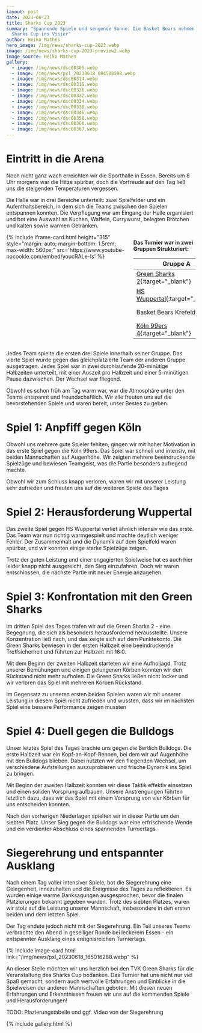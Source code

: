 ```yaml
---
layout: post
date: 2023-06-23
title: Sharks Cup 2023
summary: "Spannende Spiele und sengende Sonne: Die Basket Bears nehmen den
  Sharks Cup ins Visier"
author: Heiko Mathes
hero_image: /img/news/sharks-cup-2023.webp
image: /img/news/sharks-cup-2023-preview2.webp
image_source: Heiko Mathes
gallery:
  - image: /img/news/dsc00305.webp
  - image: /img/news/pxl_20230618_084508598.webp
  - image: /img/news/dsc00314.webp
  - image: /img/news/dsc00315.webp
  - image: /img/news/dsc00326.webp
  - image: /img/news/dsc00332.webp
  - image: /img/news/dsc00334.webp
  - image: /img/news/dsc00338.webp
  - image: /img/news/dsc00346.webp
  - image: /img/news/dsc00358.webp
  - image: /img/news/dsc00360.webp
  - image: /img/news/dsc00367.webp
---
```

# Eintritt in die Arena

Noch nicht ganz wach erreichten wir die Sporthalle in Essen. Bereits um 8 Uhr morgens war die Hitze spürbar, doch die Vorfreude auf den Tag ließ uns die steigenden Temperaturen vergessen.

Die Halle war in drei Bereiche unterteilt: zwei Spielfelder und ein Aufenthaltsbereich, in dem sich die Teams zwischen den Spielen entspannen konnten. Die Verpflegung war am Eingang der Halle organisiert und bot eine Auswahl an Kuchen, Waffeln, Currywurst, belegten Brötchen und kalten sowie warmen Getränken.

<div class="columns is-multiline" style="display: flex; margin-top: 0.5rem">
  <div class="column is-12-mobile is-12-tablet is-6-desktop">
    {% include iframe-card.html height="315" style="margin: auto; margin-bottom: 1.5rem; max-width: 560px;" src='https://www.youtube-nocookie.com/embed/youcRALe-Is' %}
  </div>
  <div class="column is-12-mobile is-12-tablet is-6-desktop" markdown="1" style="margin-top:0; padding-top: 0; padding-bottom: 0">

**Das Turnier war in zwei Gruppen Strukturiert:**

<div class="card" markdown="1" style="margin-bottom: 1rem">

| **Gruppe A** | **Gruppe B** |
| ---------------------| ------------------------- |
| [Green Sharks 2](https://green-sharks.chayns.site/){:target="_blank"} | [Green Sharks 3](https://green-sharks.chayns.site/){:target="_blank"} |
| [HS Wuppertal](https://hsw-wuppertal.de/rollstuhlsport/){:target="_blank"} | [Rolling Baskets Magdeburg](http://fsv1895.de/fsv-rehasport) |
| Basket Bears Krefeld | [Bertlich Bulldogs Herten](https://www.facebook.com/people/Bertlicher-Bulldogs/100057492428574/){:target="_blank"}  |
| [Köln 99ers 4](https://www.koeln99ers.de){:target="_blank"} | [Hannover United 3](https://www.hannover-united.de/teams/united-iii/united-iii-team-2020-2021){:target="_blank"} |

</div>

  </div>
</div>


Jedes Team spielte die ersten drei Spiele innerhalb seiner Gruppe. Das vierte Spiel wurde gegen das gleichplatzierte Team der anderen Gruppe ausgetragen. Jedes Spiel war in zwei durchlaufende 20-minütige Halbzeiten unterteilt, mit einer Auszeit pro Halbzeit und einer 5-minütigen Pause dazwischen. Der Wechsel war fliegend.

Obwohl es schon früh am Tag warm war, war die Atmosphäre unter den Teams entspannt und freundschaftlich. Wir alle freuten uns auf die bevorstehenden Spiele und waren bereit, unser Bestes zu geben.

# Spiel 1: Anpfiff gegen Köln

Obwohl uns mehrere gute Spieler fehlten, gingen wir mit hoher Motivation in das erste Spiel gegen die Köln 99ers. Das Spiel war schnell und intensiv, mit beiden Mannschaften auf Augenhöhe. Wir zeigten mehrere beeindruckende Spielzüge und bewiesen Teamgeist, was die Partie besonders aufregend machte.

Obwohl wir zum Schluss knapp verloren, waren wir mit unserer Leistung sehr zufrieden und freuten uns auf die weiteren Spiele des Tages

# Spiel 2: Herausforderung Wuppertal

Das zweite Spiel gegen HS Wuppertal verlief ähnlich intensiv wie das erste. Das Team war nun richtig warmgespielt und machte deutlich weniger Fehler. Der Zusammenhalt und die Dynamik auf dem Spielfeld waren spürbar, und wir konnten einige starke Spielzüge zeigen.

Trotz der guten Leistung und einer engagierten Spielweise hat es auch hier leider knapp nicht ausgereicht, den Sieg einzufahren. Doch wir waren entschlossen, die nächste Partie mit neuer Energie anzugehen.

# Spiel 3: Konfrontation mit den Green Sharks

Im dritten Spiel des Tages trafen wir auf die Green Sharks 2 - eine Begegnung, die sich als besonders herausfordernd herausstellte. Unsere Konzentration ließ nach, und das zeigte sich auf dem Punktekonto. Die Green Sharks bewiesen in der ersten Halbzeit eine beeindruckende Treffsicherheit und führten zur Halbzeit mit 16:0.

Mit dem Beginn der zweiten Halbzeit starteten wir eine Aufholjagd. Trotz unserer Bemühungen und einigen gelungenen Körben konnten wir den Rückstand nicht mehr aufholen. Die Green Sharks ließen nicht locker und wir verloren das Spiel mit mehreren Körben Rückstand.

Im Gegensatz zu unseren ersten beiden Spielen waren wir mit unserer Leistung in diesem Spiel nicht zufrieden und wussten, dass wir im nächsten Spiel eine bessere Performance zeigen mussten

# Spiel 4: Duell gegen die Bulldogs

Unser letztes Spiel des Tages brachte uns gegen die Bertlich Bulldogs. Die erste Halbzeit war ein Kopf-an-Kopf-Rennen, bei dem wir auf Augenhöhe mit den Bulldogs blieben. Dabei nutzten wir den fliegenden Wechsel, um verschiedene Aufstellungen auszuprobieren und frische Dynamik ins Spiel zu bringen.

Mit Beginn der zweiten Halbzeit konnten wir diese Taktik effektiv einsetzen und einen soliden Vorsprung aufbauen. Unsere Anstrengungen führten letztlich dazu, dass wir das Spiel mit einem Vorsprung von vier Körben für uns entscheiden konnten.

Nach den vorherigen Niederlagen spielten wir in dieser Partie um den siebten Platz. Unser Sieg gegen die Bulldogs war eine erfrischende Wende und ein verdienter Abschluss eines spannenden Turniertags.

# Siegerehrung und entspannter Ausklang

Nach einem Tag voller intensiver Spiele, bot die Siegerehrung eine Gelegenheit, innezuhalten und die Ereignisse des Tages zu reflektieren. Es wurden einige warme Danksagungen ausgesprochen, bevor die finalen Platzierungen bekannt gegeben wurden. Trotz des siebten Platzes, waren wir stolz auf die Leistung unserer Mannschaft, insbesondere in den ersten beiden und dem letzten Spiel.

Der Tag endete jedoch nicht mit der Siegerehrung. Ein Teil unseres Teams verbrachte den Abend in geselliger Runde bei leckerem Essen - ein entspannter Ausklang eines ereignisreichen Turniertags.

<div class="columns is-multiline" style="display: flex">
  <div class="column is-4-widescreen is-6-desktop is-6-tablet is-12-mobile" style="margin: auto">
    {% include image-card.html link="/img/news/pxl_20230618_165016288.webp" %}
  </div>
</div>

An dieser Stelle möchten wir uns herzlich bei den TVK Green Sharks für die Veranstaltung des Sharks Cup bedanken. Das Turnier hat uns nicht nur viel Spaß gemacht, sondern auch wertvolle Erfahrungen und Einblicke in die Spielweisen der anderen Mannschaften geboten. Mit diesen neuen Erfahrungen und Erkenntnissen freuen wir uns auf die kommenden Spiele und Herausforderungen!

TODO: Plazierungstabelle und ggf. Video von der Siegerehrung

{% include gallery.html %}

